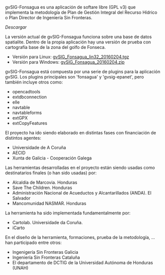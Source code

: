 
gvSIG-Fonsagua es una aplicación de softare libre (GPL v3) que implementa la metodología de Plan de Gestión Integral del Recurso Hídrico o Plan Director de Ingeniería Sin Fronteras.

*Descargar*

La versión actual de gvSIG-Fonsagua funciona sobre una base de datos spatialite. Dentro de la propia aplicación hay una versión de prueba con cartografía base de la zona del golfo de Fonseca.

* Versión para Linux: [gvSIG_Fonsagua_lin32_20160204.tgz](https://dl.dropboxusercontent.com/u/2131623/gvSIG_Fonsagua_lin32_20160204.tgz) 
* Versión para Windows: [gvSIG_Fonsagua_20160204.zip](https://dl.dropboxusercontent.com/u/2131623/gvSIG_Fonsagua_20160204.zip)

gvSIG-Fonsagua está compuesta por una serie de plugins para la aplicación gvSIG. Los plugins principales son 'fonsagua' y 'gvsig-epanet', pero también incluye otros como:

* opencadtools
* extdbconnection
* elle
* navtable
* navtableforms
* extGPX
* extCopyFeatures

El proyecto ha ido siendo elaborado en distintas fases con financiación de distintos agentes:

 * Universidade de A Coruña
 * AECID
 * Xunta de Galicia - Cooperación Galega

Las herramientas desarrolladas en el proyecto están siendo usadas como destinatarios finales (o han sido usadas) por:

* Alcaldía de Marcovia. Honduras
* Save The Children. Honduras
* Administración Nacional de Acueductos y Alcantarillados (ANDA). El Salvador
* Mancomunidad NASMAR. Honduras

La herramienta ha sido implementada fundamentalmente por:

* Cartolab. Universidade da Coruña.
* iCarto

En el diseño de la herramienta, formaciones, prueba de la metodología, ... han participado entre otros:

* Ingenigería Sin Fronteras Galicia
* Ingeniería Sin Fronteras Cataluña
* El departamento de DCTIG de la Universidad Autónoma de Honduras (UNAH)